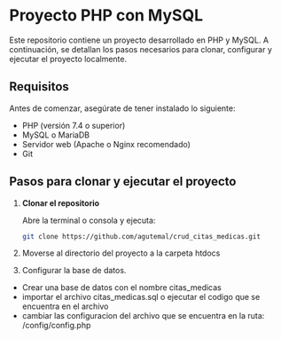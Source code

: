 # Proyecto PHP con MySQL

Este repositorio contiene un proyecto desarrollado en PHP y MySQL. A continuación, se detallan los pasos necesarios para clonar, configurar y ejecutar el proyecto localmente.

## Requisitos

Antes de comenzar, asegúrate de tener instalado lo siguiente:

- PHP (versión 7.4 o superior)
- MySQL o MariaDB
- Servidor web (Apache o Nginx recomendado)
- Git

## Pasos para clonar y ejecutar el proyecto

1. **Clonar el repositorio**

   Abre la terminal o consola y ejecuta:

   ```bash
   git clone https://github.com/agutemal/crud_citas_medicas.git
   ```
2. Moverse al directorio del proyecto a la carpeta htdocs
3. Configurar la base de datos.
- Crear una base de datos con el nombre citas_medicas
- importar el archivo citas_medicas.sql o ejecutar el codigo que se encuentra en el archivo
- cambiar las configuracion del archivo que se encuentra en la ruta: /config/config.php
